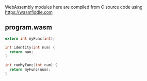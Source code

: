 WebAssembly modules here are compiled from C source code using https://wasmfiddle.com

## program.wasm

```c
extern int myFunc(int);

int identity(int num) {
  return num;
}

int runMyFunc(int num) {
  return myFunc(num);
}
```
